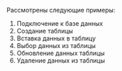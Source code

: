 Рассмотрены следующие примеры:
1. Подключение к базе данных
2. Создание таблицы
3. Вставка данных в таблицу
4. Выбор данных из таблицы
5. Обновление данных таблицы
6. Удаление данных из таблицы

